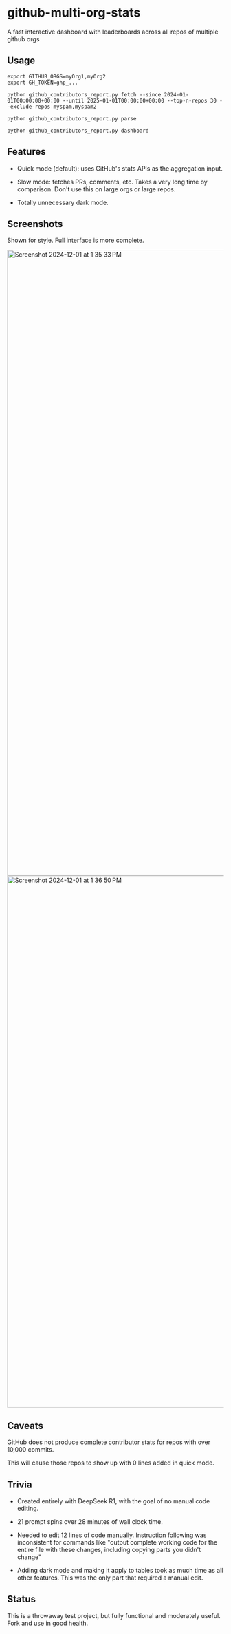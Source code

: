 # github-multi-org-stats
A fast interactive dashboard with leaderboards across all repos of multiple github orgs

## Usage

    export GITHUB_ORGS=myOrg1,myOrg2
    export GH_TOKEN=ghp_...

    python github_contributors_report.py fetch --since 2024-01-01T00:00:00+00:00 --until 2025-01-01T00:00:00+00:00 --top-n-repos 30 --exclude-repos myspam,myspam2

    python github_contributors_report.py parse

    python github_contributors_report.py dashboard

## Features

  - Quick mode (default): uses GitHub's stats APIs as the aggregation input.

  - Slow mode: fetches PRs, comments, etc. Takes a very long time by comparison. Don't use this on large orgs or large repos.

  - Totally unnecessary dark mode.

## Screenshots

Shown for style. Full interface is more complete.

<img width="1455" alt="Screenshot 2024-12-01 at 1 35 33 PM" src="https://github.com/user-attachments/assets/d0650f4e-d8aa-4891-978a-0c1e188c7d90">
<img width="1237" alt="Screenshot 2024-12-01 at 1 36 50 PM" src="https://github.com/user-attachments/assets/a1f5e8fb-6659-4237-b971-b277a4d8ec5a">

## Caveats

GitHub does not produce complete contributor stats for repos with over 10,000 commits.

This will cause those repos to show up with 0 lines added in quick mode.

## Trivia

  - Created entirely with DeepSeek R1, with the goal of no manual code editing.

  - 21 prompt spins over 28 minutes of wall clock time.

  - Needed to edit 12 lines of code manually. Instruction following was inconsistent for commands like "output complete working code for the entire file with these changes, including copying parts you didn't change"

  - Adding dark mode and making it apply to tables took as much time as all other features. This was the only part that required a manual edit.

## Status

This is a throwaway test project, but fully functional and moderately useful. Fork and use in good health.

